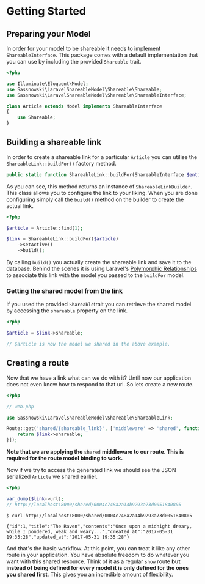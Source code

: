 # Getting Started

## Preparing your Model

In order for your model to be shareable it needs to implement `ShareableInterface`. This package comes with a default implementation that you can use by including the provided `Shareable` trait.

```php
<?php

use Illuminate\Eloquent\Model;
use Sassnowski\LaravelShareableModel\Shareable\Shareable;
use Sassnowski\LaravelShareableModel\Shareable\ShareableInterface;

class Article extends Model implements ShareableInterface
{
    use Shareable;    
}
```

## Building a shareable link

In order to create a shareable link for a particular `Article` you can utilise the `ShareableLink::buildFor()` factory method.

```php
public static function ShareableLink::buildFor(ShareableInterface $entity): ShareableLinkBuilder;
```

As you can see, this method returns an instance of `ShareableLinkBuilder`. This class allows you to configure the link to your liking. When you are done configuring simply call the `build()` method on the builder to create the actual link.

```php
<?php

$article = Article::find(1);

$link = ShareableLink::buildFor($article)
    ->setActive()
    ->build();
```

By calling `build()` you actually create the shareable link and save it to the database. Behind the scenes it is using Laravel's [Polymorphic Relationships](https://laravel.com/docs/5.4/eloquent-relationships#polymorphic-relations) to associate this link with the model you passed to the `buildFor` model.

### Getting the shared model from the link

If you used the provided `Shareable`trait you can retrieve the shared model by accessing the `shareable` property on the link.

```php
<?php

$article = $link->shareable;

// $article is now the model we shared in the above example.
```

## Creating a route

Now that we have a link what can we do with it? Until now our application does not even know how to respond to that url. So lets create a new route.

```php
<?php

// web.php

use Sassnowski\LaravelShareableModel\Shareable\ShareableLink;

Route::get('shared/{shareable_link}', ['middleware' => 'shared', function (ShareableLink $link) {
    return $link->shareable;
}]);
```

**Note that we are applying the** `shared` **middleware to our route. This is required for the route model binding to work.**

Now if we try to access the generated link we should see the JSON serialized `Article` we shared earlier.

```php
<?php

var_dump($link->url);
// http://localhost:8000/shared/0004c748a2a14b9293a73d0051840805
```

```text
$ curl http://localhost:8000/shared/0004c748a2a14b9293a73d0051840805

{"id":1,"title":"The Raven","contents":"Once upon a midnight dreary, while I pondered, weak and weary...","created_at":"2017-05-31 19:35:28","updated_at":"2017-05-31 19:35:28"}
```

And that's the basic workflow. At this point, you can treat it like any other route in your application. You have absolute freedom to do whatever you want with this shared resource. Think of it as a regular `show` route **but instead of being defined for every model it is only defined for the ones you shared first**. This gives you an incredible amount of flexibility.

